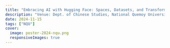 ```yaml
---
title: "Embracing AI with Hugging Face: Spaces, Datasets, and Transformers"
description: "Venue: Dept. of Chinese Studies, National Quemoy University"
date: 2024-11-15
tags: ["NQU"]
cover:
  image: poster-2024-nqu.png
  responsiveImages: true
---
```


